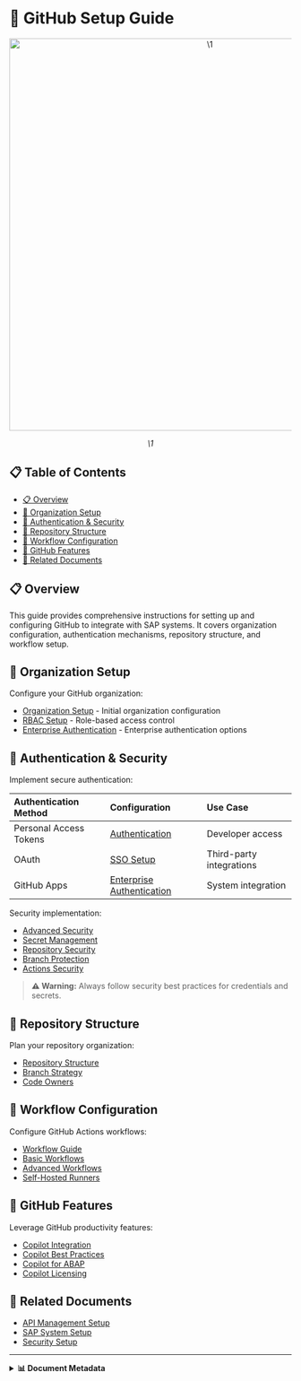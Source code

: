 # 🔧 GitHub Setup Guide

<div align="center" class="svg-container">
  <!-- Using both object and img as fallback for maximum compatibility -->
  <object type="image/svg+xml" data="\1" style="width: 700px; max-width: 100%;" aria-label="\1">
    <img src="\1" alt="\1" width="700" />
  </object>
  
  *\1*
</div>

## 📋 Table of Contents

- [📋 Overview](#-overview)
- [🏢 Organization Setup](#-organization-setup)
- [🔐 Authentication & Security](#-authentication--security)
- [📂 Repository Structure](#-repository-structure)
- [🔄 Workflow Configuration](#-workflow-configuration)
- [🤖 GitHub Features](#-github-features)
- [🔗 Related Documents](#-related-documents)

## 📋 Overview

This guide provides comprehensive instructions for setting up and configuring GitHub to integrate with SAP systems. It covers organization configuration, authentication mechanisms, repository structure, and workflow setup.

## 🏢 Organization Setup

Configure your GitHub organization:

- [Organization Setup](./organization-setup.md) - Initial organization configuration
- [RBAC Setup](./rbac-setup.md) - Role-based access control
- [Enterprise Authentication](./enterprise-authentication.md) - Enterprise authentication options

## 🔐 Authentication & Security

Implement secure authentication:

| Authentication Method | Configuration | Use Case |
|:----------------------|:--------------|:---------|
| Personal Access Tokens | [Authentication](./authentication.md) | Developer access |
| OAuth | [SSO Setup](./sso-setup.md) | Third-party integrations |
| GitHub Apps | [Enterprise Authentication](./enterprise-authentication.md) | System integration |

Security implementation:

- [Advanced Security](./advanced-security.md)
- [Secret Management](./secret-management.md)
- [Repository Security](./repository-security.md)
- [Branch Protection](./branch-protection.md)
- [Actions Security](./actions-security.md)

> **⚠️ Warning:** Always follow security best practices for credentials and secrets.

## 📂 Repository Structure

Plan your repository organization:

- [Repository Structure](./repository-structure.md)
- [Branch Strategy](./branch-strategy.md)
- [Code Owners](./codeowners.md)

## 🔄 Workflow Configuration

Configure GitHub Actions workflows:

- [Workflow Guide](./workflow-guide.md)
- [Basic Workflows](./workflows-basic.md)
- [Advanced Workflows](./workflows-advanced.md)
- [Self-Hosted Runners](./self-hosted-runners.md)

## 🤖 GitHub Features

Leverage GitHub productivity features:

- [Copilot Integration](./copilot-integration.md)
- [Copilot Best Practices](./copilot-best-practices.md)
- [Copilot for ABAP](./copilot-abap.md)
- [Copilot Licensing](./copilot-licensing.md)

## 🔗 Related Documents

- [API Management Setup](../apim-setup/index.md)
- [SAP System Setup](../sap-setup/index.md)
- [Security Setup](../security-setup/index.md)

---

<details>
<summary><strong>📊 Document Metadata</strong></summary>

- **Last Updated:** 2025-04-07
- **Author:** SAP-GitHub Integration Team
- **Version:** 1.0.0
- **Status:** Published
</details>
